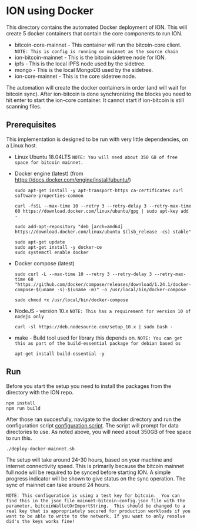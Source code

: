 # ION using Docker 

This directory contains the automated Docker deployment of ION.  This will create 5 docker containers that contain the core components to run ION.

- bitcoin-core-mainnet - This container will run the bitcoin-core client.  `NOTE: This is config is running on mainnet as the source chain`
- ion-bitcoin-mainnet - This is the bitcoin sidetree node for ION.
- ipfs - This is the local IPFS node used by the sidetree.
- mongo - This is the local MongoDB used by the sidetree.
- ion-core-mainnet - This is the core sidetree node.

The automation will create the docker containers in order (and will wait for bitcoin sync).
After ion-bitcoin is done synchronizing the blocks you need to hit enter to start the ion-core container. It cannot start if ion-bitcoin is still scanning files.

## Prerequisites

This implementation is designed to be run with very little dependencies, on a Linux host.

- Linux Ubuntu 18.04LTS  `NOTE: You will need about 350 GB of free space for bitcoin mainnet.`

- Docker engine (latest) (from https://docs.docker.com/engine/install/ubuntu/)
  ```
  sudo apt-get install -y apt-transport-https ca-certificates curl software-properties-common

  curl -fsSL --max-time 10 --retry 3 --retry-delay 3 --retry-max-time 60 https://download.docker.com/linux/ubuntu/gpg | sudo apt-key add -

  sudo add-apt-repository "deb [arch=amd64] https://download.docker.com/linux/ubuntu $(lsb_release -cs) stable"

  sudo apt-get update
  sudo apt-get install -y docker-ce
  sudo systemctl enable docker
  ```

- Docker compose (latest)
  ```
  sudo curl -L --max-time 10 --retry 3 --retry-delay 3 --retry-max-time 60 "https://github.com/docker/compose/releases/download/1.24.1/docker-compose-$(uname -s)-$(uname -m)" -o /usr/local/bin/docker-compose

  sudo chmod +x /usr/local/bin/docker-compose
  ```

- NodeJS - version 10.x   `NOTE: This has a requirement for version 10 of nodejs only`
  ```
  curl -sl https://deb.nodesource.com/setup_10.x | sudo bash -
  ```

- make - Build tool used for library this depends on.  `NOTE: You can get this as part of the build-essential package for debian based os`
  ```
  apt-get install build-essential -y
  ```

## Run
Before you start the setup you need to install the packages from the directory with the ION repo.
```
npm install
npm run build
```
After those ran succesfully, navigate to the docker directory and run the configuration script [configuration script](deploy-docker-mainnet.sh). The script will prompt for data directories to use. As noted above, you will need about 350GB of free space to run this.

```
./deploy-docker-mainnet.sh
```

The setup will take around 24-30 hours, based on your machine and internet connectivity speed.  This is primarily because the bitcoin mainnet full node will be required to be synced before starting ION.  A simple progress indicator will be shown to give status on the sync operation. The sync of mainnet can take around 24 hours.

`NOTE: This configuration is using a test key for bitcoin.  You can find this in the json file mainnet-bitcoin-config.json file with the parameter, bitcoinWalletOrImportString.  This should be changed to a real key that is appropriately secured for production workloads if you want to be able to write to the network. If you want to only resolve did's the keys works fine!`